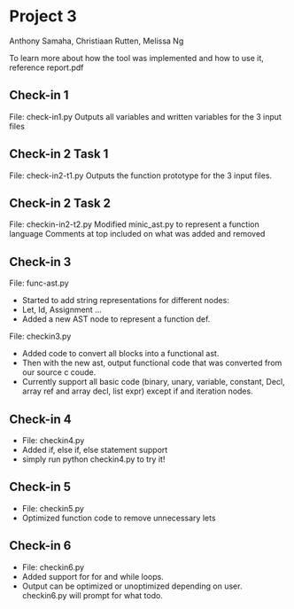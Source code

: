 # Project 3
Anthony Samaha, Christiaan Rutten, Melissa Ng

To learn more about how the tool was implemented and how to use it, reference report.pdf

## Check-in 1
File: check-in1.py
Outputs all variables and written variables for the 3 input files

## Check-in 2 Task 1
File: check-in2-t1.py
Outputs the function prototype for the 3 input files.

## Check-in 2 Task 2
File: checkin-in2-t2.py
Modified minic_ast.py to represent a function language
Comments at top included on what was added and removed

## Check-in 3
File: func-ast.py
- Started to add string representations for different nodes:
- Let, Id, Assignment ...
- Added a new AST node to represent a function def.

File: checkin3.py
- Added code to convert all blocks into a functional ast.
- Then with the new ast, output functional code that was converted from our source c coude.
- Currently support all basic code (binary, unary, variable, constant, Decl, array ref and array decl, list expr) except if and iteration nodes.


## Check-in 4
- File: checkin4.py
- Added if, else if, else statement support
- simply run python checkin4.py to try it!

## Check-in 5
- File: checkin5.py
- Optimized function code to remove unnecessary lets

## Check-in 6
- File: checkin6.py
- Added support for for and while loops. 
- Output can be optimized or unoptimized depending on user. checkin6.py will prompt for what todo. 
